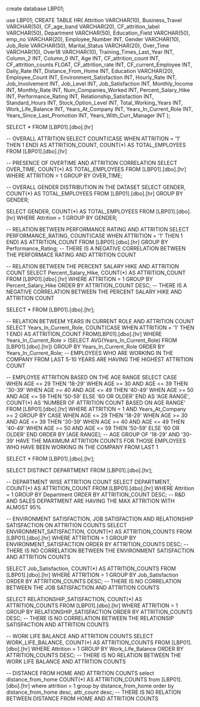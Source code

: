 create database LBP01;

use LBP01;
CREATE TABLE HR(
    Attrition VARCHAR(10),
    Business_Travel VARCHAR(50),
    CF_age_band VARCHAR(20),
    CF_attrition_label VARCHAR(50),
    Department VARCHAR(50),
    Education_Field VARCHAR(50),
    emp_no VARCHAR(20),
    Employee_Number INT,
    Gender VARCHAR(10),
    Job_Role VARCHAR(50),
    Marital_Status VARCHAR(20),
    Over_Time VARCHAR(10),
    Over18 VARCHAR(10),
    Training_Times_Last_Year INT,
    Column_2 INT,
    Column_0 INT,
    Age INT,
    CF_attrition_count INT,
    CF_attrition_counts FLOAT,
    CF_attrition_rate INT,
    CF_current_Employee INT,
    Daily_Rate INT,
    Distance_From_Home INT,
    Education VARCHAR(20),
    Employee_Count INT,
    Environment_Satisfaction INT,
    Hourly_Rate INT,
    Job_Involvement INT,
    Job_Level INT,
    Job_Satisfaction INT,
    Monthly_Income INT,
    Monthly_Rate INT,
    Num_Companies_Worked INT,
    Percent_Salary_Hike INT,
    Performance_Rating INT,
    Relationship_Satisfaction INT,
    Standard_Hours INT,
    Stock_Option_Level INT,
    Total_Working_Years INT,
    Work_Life_Balance INT,
    Years_At_Company INT,
    Years_In_Current_Role INT,
    Years_Since_Last_Promotion INT,
    Years_With_Curr_Manager INT
);



SELECT * FROM [LBP01].[dbo].[hr]

-- OVERALL ATTRITION
SELECT COUNT(CASE WHEN ATTRITION = '1' THEN 1 END) AS ATTRITION_COUNT, COUNT(*) AS TOTAL_EMPLOYEES
FROM [LBP01].[dbo].[hr]

-- PRESENCE OF OVERTIME AND ATTRITION CORRELATION
SELECT OVER_TIME, COUNT(*) AS TOTAL_EMPLOYEES
FROM [LBP01].[dbo].[hr]
WHERE ATTRITION = 1
GROUP BY OVER_TIME;

-- OVERALL GENDER DISTRIBUTION IN THE DATASET
SELECT GENDER, COUNT(*) AS TOTAL_EMPLOYEES FROM [LBP01].[dbo].[hr]
GROUP BY GENDER;

SELECT GENDER, COUNT(*) AS TOTAL_EMPLOYEES
FROM [LBP01].[dbo].[hr]
WHERE Attrition = 1
GROUP BY GENDER;

-- RELATION BETWEEN PERFORMANCE RATING AND ATTRITION
SELECT PERFORMANCE_RATING, COUNT(CASE WHEN ATTRITION = '1' THEN 1 END) AS ATTRITION_COUNT
FROM [LBP01].[dbo].[hr]
GROUP BY Performance_Rating;
-- THERE IS A NEGATIVE CORRELATION BETWEEN THE PERFORMACE RATING AND ATTRITION COUNT

-- RELATION BETWEEN THE PERCENT SALARY HIKE AND ATTRITION COUNT
SELECT  Percent_Salary_Hike, COUNT(*) AS ATTRITION_COUNT
FROM [LBP01].[dbo].[hr]
WHERE ATTRITION = 1
GROUP BY   Percent_Salary_Hike
ORDER BY ATTRITION_COUNT DESC;
-- THERE IS A NEGATIVE CORRELATION BETWEEN THE PERCENT SALARY HIKE AND ATTRITION COUNT

SELECT * FROM [LBP01].[dbo].[hr];

-- RELATION BETWEEM YEARS IN CURRENT ROLE AND ATTRITION COUNT
SELECT Years_In_Current_Role, COUNT(CASE WHEN ATTRITION = '1' THEN 1 END) AS ATTRITION_COUNT
FROM[LBP01].[dbo].[hr]
WHERE Years_In_Current_Role > (SELECT AVG(Years_In_Current_Role) FROM [LBP01].[dbo].[hr])
GROUP BY Years_In_Current_Role
ORDER BY Years_In_Current_Role;
-- EMPLOYEES WHO ARE WORKING IN THE COMPANY FROM LAST 5-10 YEARS ARE HAVING THE HIGHEST ATTRITION COUNT

-- EMPLOYEE ATTRITION BASED ON THE AGE RANGE
SELECT CASE WHEN AGE <= 29 THEN '18-29'
            WHEN AGE >= 30 AND AGE <= 39 THEN '30-39'
			WHEN AGE >= 40 AND AGE <= 49 THEN '40-49'
			WHEN AGE >= 50 AND AGE <= 59 THEN '50-59'
			ELSE '60 OR OLDER'
			END AS 'AGE RANGE', COUNT(*) AS 'NUMBER OF ATTRITION COUNT BASED ON AGE RANGE'
FROM [LBP01].[dbo].[hr]
WHERE ATTRITION = 1 AND  Years_At_Company >= 2
GROUP BY CASE WHEN AGE <= 29 THEN '18-29'
            WHEN AGE >= 30 AND AGE <= 39 THEN '30-39'
			WHEN AGE >= 40 AND AGE <= 49 THEN '40-49'
			WHEN AGE >= 50 AND AGE <= 59 THEN '50-59'
			ELSE '60 OR OLDER'
			END
ORDER BY [AGE RANGE];
-- AGE GROUP OF '18-29' AND '30-39' HAVE THE MAXIMUM ATTRITION COUNTS FOR THOSE EMPLOYEES WHO HAVE BEEN WORKING IN THE COMPANY FROM LAST 1 

SELECT * FROM [LBP01].[dbo].[hr];

SELECT DISTINCT DEPARTMENT FROM [LBP01].[dbo].[hr];

-- DEPARTMENT WISE ATTRITION COUNT
SELECT DEPARTMENT, COUNT(*) AS ATTRITION_COUNT
FROM [LBP01].[dbo].[hr]
WHERE Attrition = 1
GROUP BY Department
ORDER BY ATTRITION_COUNT DESC;
-- R&D AND SALES DEPARTMENT ARE HAVING THE MAX ATTRITION WITH ALMOST 95%

-- ENVIRONMENT SATISFACTION, JOB SATISFACTION AND RELATIONSHIP SATISFACTION ON ATTRITION COUNTS
SELECT ENVIRONMENT_SATISFACTION, COUNT(*) AS ATTRITION_COUNTS
FROM [LBP01].[dbo].[hr]
WHERE ATTRITION = 1
GROUP BY ENVIRONMENT_SATISFACTION
ORDER BY ATTRITION_COUNTS DESC;
-- THERE IS NO CORRELATION BETWEEN THE ENVIRONMENT SATISFACTION AND ATTRITION COUNTS

SELECT  Job_Satisfaction, COUNT(*) AS ATTRITION_COUNTS
FROM [LBP01].[dbo].[hr]
WHERE ATTRITION = 1
GROUP BY  Job_Satisfaction
ORDER BY ATTRITION_COUNTS DESC;
-- THERE IS NO CORRELATION BETWEEN THE JOB SATISFACTION AND ATTRITION COUNTS


SELECT RELATIONSHIP_SATISFACTION, COUNT(*) AS ATTRITION_COUNTS
FROM [LBP01].[dbo].[hr]
WHERE ATTRITION = 1
GROUP BY RELATIONSHIP_SATISFACTION
ORDER BY ATTRITION_COUNTS DESC;
-- THERE IS NO CORRELATION BETWEEN THE RELATIONSIP SATISFACTION AND ATTRITION COUNTS

-- WORK LIFE BALANCE AND ATTRITION COUNTS
SELECT WORK_LIFE_BALANCE, COUNT(*) AS ATTRITION_COUNTS
FROM [LBP01].[dbo].[hr]
WHERE Attrition = 1
GROUP BY Work_Life_Balance
ORDER BY ATTRITION_COUNTS DESC;
-- THERE IS NO RELATION BETWEEN THE WORK LIFE BALANCE AND ATTRITION COUNTS

-- DISTANCE FROM HOME AND ATTRITION COUNTS
select distance_from_home COUNT(*) AS ATTRITION_COUNTS
from [LBP01].[dbo].[hr]
where attrition = 1
group by distance_from_home
order by distance_from_home desc, attr_count desc;
-- THERE IS NO RELATION BETWEEN DISTANCE FROM HOME AND ATTRITION COUNTS

